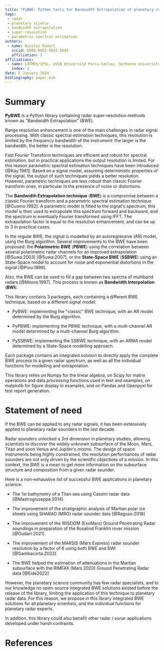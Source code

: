 ```yaml
---
title: "PyBWE: Python tools for Bandwidth Extrapolation of planetary radar signals"
tags:
 - radar
 - planetary science
 - bandwidth extrapolation
 - super-resolution
 - parametric spectral estimation
authors:
 - name: Nicolas Oudart
   orcid: 0000-0002-6691-808X
   affiliation: 1
affiliations:
 - name: LATMOS/IPSL, UVSQ Université Paris-Saclay, Sorbonne Université, CNRS, France
   index: 1
date: 5 January 2024
bibliography: paper.bib
---
```


# Summary

**PyBWE** is a Python library containing radar super-resolution methods known as "Bandwidth Extrapolation" (BWE).

Range resolution enhancement is one of the main challenges in radar signal processing. 
With classic spectral estimation techniques, this resolution is limited by the frequency bandwidth of the instrument: the larger is the bandwidth, the better is the resolution. 

Fast Fourier Transform techniques are efficient and robust for spectral estimation, but in practical applications the output resolution is limited. 
For this reason parametric spectral estimation techniques have been introduced [@Kay:1981].
Based on a signal model, assuming deterministic properties of the signal, the output of such techniques yields a better resolution. 
However, parametric techniques are less robust than classic Fourier transform ones, in particular in the presence of noise or distortions.

The **Bandwidth Extrapolation technique** (**BWE**) is a compromise between a classic Fourier transform and a parametric spectral estimation technique [@Cuomo:1992]. 
A parametric model is fitted to the signal's spectrum, this model is then used to extrapolate this spectrum forward and backward, and the spectrum is eventually Fourier transformed using IFFT.
The extrapolation factor is equal to the resolution enhancement, and can be up to 3 in practical cases.

In the regular BWE, the signal is modelled by an autoregressive (AR) model, using the Burg algorithm. 
Several improvements to the BWE have been proposed: the **Polarimetric BWE** (**PBWE**) using the correlation between several polarimetric radar channels for an improved extrapolation [@Suwa:2003] [@Suwa:2007], or the **State-Space BWE** (**SSBWE**) using an State-Space model to account for noise and exponential distortions in the signal [@Piou:1999].

Also, the BWE can be used to fill a gap between two spectra of multiband radars [@Moore:1997]. This process is known as **Bandwidth Interpolation** (**BWI**).

This library contains 3 packages, each containing a different BWE technique, based on a different signal model:

* PyBWE: implementing the "classic" BWE technique, with an AR model determined by the Burg algorithm.

* PyPBWE: implementing the PBWE technique, with a multi-channel AR model determined by a multi-channel Burg algorithm.

* PySSBWE: implementing the SSBWE technique, with an ARMA model determined by a State-Space modelling approach.

Each package contains an integrated solution to directly apply the complete BWE process to a given radar spectrum, as well as all the individual functions for modelling and extrapolation.

This library relies on Numpy for the linear algebra, on Scipy for matrix operations and data processing functions used in test and examples, on matplolib for figure display in examples, and on Pandas and Openpyxl for test report generation.

# Statement of need

If the BWE can be applied to any radar signals, it has been extensively applied to planetary radar sounders in the last decade. 

Radar sounders unlocked a 3rd dimension in planetary studies, allowing scientists to discover the widely unknown subsurface of the Moon, Mars, Titan and soon Venus and Jupiter's moons.
The design of space instruments being highly constrained, the resolution performances of radar sounders are not only driven by the scientific objectives of a mission.
In this context, the BWE is a mean to get more information on the subsurface structure and composition from a given radar sounder.

Here is a non-exhaustive list of successful BWE applications in planetary science:

* The 1st bathymetry of a Titan sea using Cassini radar data [@Mastrogiuseppe:2014]

* The improvement of the stratigraphic analysis of Martian polar ice sheets using SHARAD (MRO) radar sounder data [@Raguso:2018]

* The improvement of the WISDOM (ExoMars) Ground Penetrating Radar soundings in preparation of the Rosalind Franklin rover mission [@Oudart:2021]

* The improvement of the MARSIS (Mars Express) radar sounder resolution by a factor of 6 using both BWE and BWI [@Gambacorta:2022]

* The BWE helped the estimation of attenuations in the Martian subsurface with the RIMFAX (Mars 2020) Ground Penetrating Radar data [@Eide2022]

However, the planetary science community has few radar specialists, and to our knowledge no open-source integrated BWE solutions existed before the release of the library, limiting the application of this technique to planetary radar data.
For this reason, we propose in this library integrated BWE solutions for all planetary scientists, and the individual functions for planetary radar experts.

In addition, this library could also benefit other radar / sonar applications developed under harsh contraints.

# References